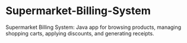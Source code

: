 # Supermarket-Billing-System
Supermarket Billing System: Java app for browsing products, managing shopping carts, applying discounts, and generating receipts.

